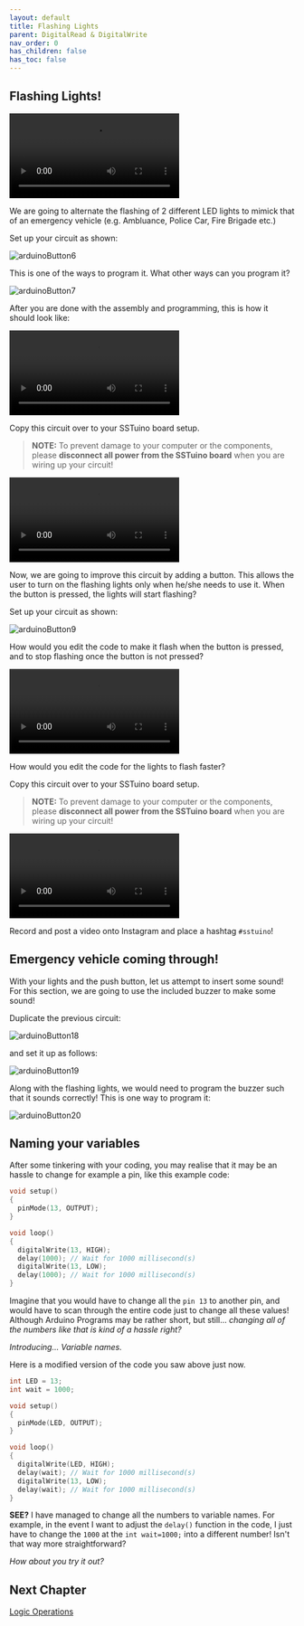 ```yaml
---
layout: default
title: Flashing Lights
parent: DigitalRead & DigitalWrite
nav_order: 0
has_children: false
has_toc: false
---
```


## Flashing Lights!

 ![arduinoButton12](imageAssets/arduinoButton12.mp4)

 We are going to alternate the flashing of 2 different LED lights to mimick that of an emergency vehicle (e.g. Ambluance, Police Car, Fire Brigade etc.)

 Set up your circuit as shown:

![arduinoButton6](imageAssets/arduinoButton6.png)

 This is one of the ways to program it. What other ways can you program it?

![arduinoButton7](imageAssets/arduinoButton7.png)

After you are done with the assembly and programming, this is how it should look like:

![arduinoButton8](imageAssets/arduinoButton8.mp4)

Copy this circuit over to your SSTuino board setup.

>**NOTE:** To prevent damage to your computer or the components, please **disconnect all power from the SSTuino board** when you are wiring up your circuit!

![arduinoButton13](imageAssets/arduinoButton13.mp4)

Now, we are going to improve this circuit by adding a button. This allows the user to turn on the flashing lights only when he/she needs to use it. When the button is pressed, the lights will start flashing?

Set up your circuit as shown:

![arduinoButton9](imageAssets/arduinoButton9.png)

How would you edit the code to make it flash when the button is pressed, and to stop flashing once the button is not pressed?

![arduinoButton11](imageAssets/arduinoButton11.mp4)

How would you edit the code for the lights to flash faster?

Copy this circuit over to your SSTuino board setup.

>**NOTE:** To prevent damage to your computer or the components, please **disconnect all power from the SSTuino board** when you are wiring up your circuit!

![arduinoButton14](imageAssets/arduinoButton14.mp4)

Record and post a video onto Instagram and place a hashtag `#sstuino`! 

## Emergency vehicle coming through!

With your lights and the push button, let us attempt to insert some sound! For this section, we are going to use the included buzzer to make some sound!

Duplicate the previous circuit:

![arduinoButton18](imageAssets/arduinoButton18.png)

and set it up as follows:

![arduinoButton19](imageAssets/arduinoButton19.png)

Along with the flashing lights, we would need to program the buzzer such that it sounds correctly! This is one way to program it:

![arduinoButton20](imageAssets/arduinoButton20.png)

## Naming your variables

After some tinkering with your coding, you may realise that it may be an hassle to change for example a pin, like this example code:

```C++
void setup()
{
  pinMode(13, OUTPUT);
}

void loop()
{
  digitalWrite(13, HIGH);
  delay(1000); // Wait for 1000 millisecond(s)
  digitalWrite(13, LOW);
  delay(1000); // Wait for 1000 millisecond(s)
}
```

Imagine that you would have to change all the `pin 13` to another pin, and would have to scan through the entire code just to change all these values! Although Arduino Programs may be rather short, but still... *changing all of the numbers like that is kind of a hassle right?*

*Introducing... Variable names.* 

Here is a modified version of the code you saw above just now.

```C++
int LED = 13;
int wait = 1000;

void setup()
{
  pinMode(LED, OUTPUT);
}

void loop()
{
  digitalWrite(LED, HIGH);
  delay(wait); // Wait for 1000 millisecond(s)
  digitalWrite(13, LOW);
  delay(wait); // Wait for 1000 millisecond(s)
}
```

**SEE?** I have managed to change all the numbers to variable names. For example, in the event I want to adjust the `delay()` function in the code, I just have to change the `1000` at the `int wait=1000;` into a different number! Isn't that way more straightforward?

*How about you try it out?*

## Next Chapter
[Logic Operations](page3.md)